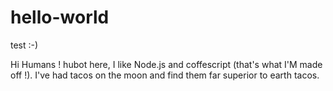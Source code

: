 # hello-world
test :-) 

Hi Humans !
hubot here, I like Node.js and coffescript (that's what I'M made off !).
I've had tacos on the moon and find them far superior to earth tacos. 
